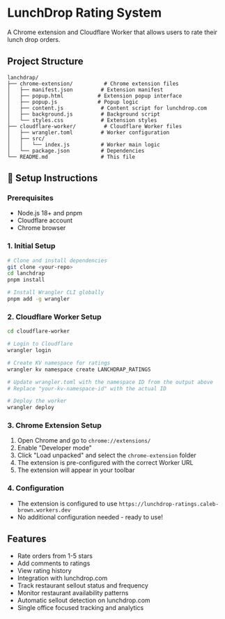 # LunchDrop Rating System

A Chrome extension and Cloudflare Worker that allows users to rate their lunch drop orders.

## Project Structure

```
lanchdrap/
├── chrome-extension/          # Chrome extension files
│   ├── manifest.json         # Extension manifest
│   ├── popup.html           # Extension popup interface
│   ├── popup.js             # Popup logic
│   ├── content.js            # Content script for lunchdrop.com
│   ├── background.js         # Background script
│   └── styles.css            # Extension styles
├── cloudflare-worker/         # Cloudflare Worker files
│   ├── wrangler.toml         # Worker configuration
│   ├── src/
│   │   └── index.js          # Worker main logic
│   └── package.json          # Dependencies
└── README.md                 # This file
```

## 🚀 **Setup Instructions**

### **Prerequisites**
- Node.js 18+ and pnpm
- Cloudflare account
- Chrome browser

### **1. Initial Setup**
```bash
# Clone and install dependencies
git clone <your-repo>
cd lanchdrap
pnpm install

# Install Wrangler CLI globally
pnpm add -g wrangler
```

### **2. Cloudflare Worker Setup**
```bash
cd cloudflare-worker

# Login to Cloudflare
wrangler login

# Create KV namespace for ratings
wrangler kv namespace create LANCHDRAP_RATINGS

# Update wrangler.toml with the namespace ID from the output above
# Replace "your-kv-namespace-id" with the actual ID

# Deploy the worker
wrangler deploy
```

### **3. Chrome Extension Setup**
1. Open Chrome and go to `chrome://extensions/`
2. Enable "Developer mode"
3. Click "Load unpacked" and select the `chrome-extension` folder
4. The extension is pre-configured with the correct Worker URL
5. The extension will appear in your toolbar

### **4. Configuration**
- The extension is configured to use `https://lunchdrop-ratings.caleb-brown.workers.dev`
- No additional configuration needed - ready to use!

## Features
- Rate orders from 1-5 stars
- Add comments to ratings
- View rating history
- Integration with lunchdrop.com
- Track restaurant sellout status and frequency
- Monitor restaurant availability patterns
- Automatic sellout detection on lunchdrop.com
- Single office focused tracking and analytics
